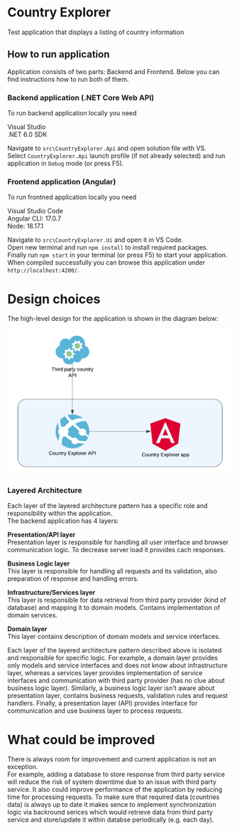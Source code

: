 # Country Explorer
Test application that displays a listing of country information

## How to run application
Application consists of two parts: Backend and Frontend. Below you can find instructions how to run both of them.

### Backend application (.NET Core Web API)
To run backend application locally you need

Visual Studio  
.NET 6.0 SDK

Navigate to `src\CountryExplorer.Api` and open solution file with VS.  
Select `CountryExplorer.Api` launch profile (if not already selected) and run application in `Debug` mode (or press F5).

### Frontend application (Angular)
To run frontned application locally you need

Visual Studio Code  
Angular CLI: 17.0.7  
Node: 18.17.1

Navigate to `src\CountryExplorer.Ui` and open it in VS Code.  
Open new terminal and run `npm install` to install required packages.  
Finally run `npm start` in your terminal (or press F5) to start your application.  
When compiled successfully you can browse this application under `http://localhost:4200/`.

# Design choices
The high-level design for the application is shown in the diagram below:

![The high-level design for the application](./docs/image.png)


### Layered Architecture
Each layer of the layered architecture pattern has a specific role and responsibility within the application.  
The backend application has 4 layers:

**Presentation/API layer**  
Presentation layer is responsible for handling all user interface and browser communication logic. To decrease server load it provides cach responses.

**Business Logic layer**  
This layer is responsible for handling all requests and its validation, also preparation of response and handling errors.

**Infrastructure/Services layer**  
This layer is responsible for data retrieval from third party provider (kind of database) and mapping it to domain models. Contains implementation of domain services.

**Domain layer**  
This layer contains description of domain models and service interfaces.

Each layer of the layered architecture pattern described above is isolated and responsible for specific logic. For example, a domain layer provides only models and service interfaces and does not know about infrastructure layer, whereas a services layer provides implementation of service interfaces and communication with third party provider (has no clue about business logic layer). Similarly, a business logic layer isn't aware about presentation layer, contains business requests, validation rules and request handlers. Finally, a presentation layer (API) provides interface for communication and use business layer to process requests. 

# What could be improved
There is always room for improvement and current application is not an exception.  
For example, adding a database to store response from third party service will reduce the risk of system downtime due to an issue with third party service. It also could improve performance of the application by reducing time for processing requests. To make sure that required data (countries data) is always up to date it makes sence to implement synchronization logic via backround serices which would retrieve data from third party service and store/update it within databse periodically (e.g. each day).

